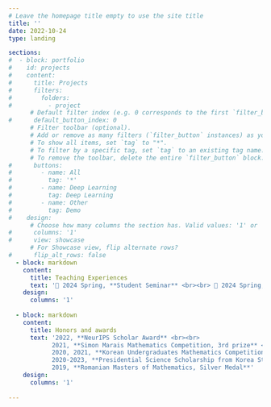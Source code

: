 ```yaml
---
# Leave the homepage title empty to use the site title
title: ''
date: 2022-10-24
type: landing

sections:
#  - block: portfolio
#    id: projects
#    content:
#      title: Projects
#      filters:
#        folders:
#          - project
      # Default filter index (e.g. 0 corresponds to the first `filter_button` instance below).
#      default_button_index: 0
      # Filter toolbar (optional).
      # Add or remove as many filters (`filter_button` instances) as you like.
      # To show all items, set `tag` to "*".
      # To filter by a specific tag, set `tag` to an existing tag name.
      # To remove the toolbar, delete the entire `filter_button` block.
#      buttons:
#        - name: All
#          tag: '*'
#        - name: Deep Learning
#          tag: Deep Learning
#        - name: Other
#          tag: Demo
#    design:
      # Choose how many columns the section has. Valid values: '1' or '2'.
#      columns: '1'
#      view: showcase
      # For Showcase view, flip alternate rows?
#      flip_alt_rows: false
  - block: markdown
    content:
      title: Teaching Experiences
      text: '📖 2024 Spring, **Student Seminar** <br><br> 📖 2024 Spring, **Mathematical Machine Learning Theory** <br><br> 📖 2022 Fall, **Mathematical Foundation of  Deep Neural Networks**'
    design:
      columns: '1'
    
  - block: markdown
    content:
      title: Honors and awards
      text: '2022, **NeurIPS Scholar Award** <br><br>
            2021, **Simon Marais Mathematics Competition, 3rd prize** <br><br>
            2020, 2021, **Korean Undergraduates Mathematics Competition, Gold Prize** <br><br>
            2020-2023, **Presidential Science Scholarship from Korea Student Aid Foundation** <br><br>
            2019, **Romanian Masters of Mathematics, Silver Medal**'
    design:
      columns: '1'
    
---
```

